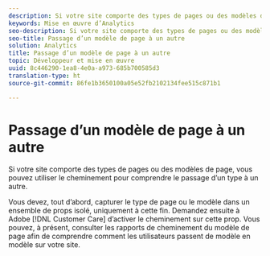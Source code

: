 ```yaml
---
description: Si votre site comporte des types de pages ou des modèles de page, vous pouvez utiliser le cheminement pour comprendre le passage d’un type à un autre.
keywords: Mise en œuvre d’Analytics
seo-description: Si votre site comporte des types de pages ou des modèles de page, vous pouvez utiliser le cheminement pour comprendre le passage d’un type à un autre.
seo-title: Passage d’un modèle de page à un autre
solution: Analytics
title: Passage d’un modèle de page à un autre
topic: Développeur et mise en œuvre
uuid: 8c446290-1ea8-4e0a-a973-685b700585d3
translation-type: ht
source-git-commit: 86fe1b3650100a05e52fb2102134fee515c871b1

---
```



# Passage d’un modèle de page à un autre

Si votre site comporte des types de pages ou des modèles de page, vous pouvez utiliser le cheminement pour comprendre le passage d’un type à un autre.

Vous devez, tout d’abord, capturer le type de page ou le modèle dans un ensemble de props isolé, uniquement à cette fin. Demandez ensuite à Adobe [!DNL Customer Care] d’activer le cheminement sur cette prop. Vous pouvez, à présent, consulter les rapports de cheminement du modèle de page afin de comprendre comment les utilisateurs passent de modèle en modèle sur votre site.
